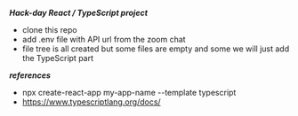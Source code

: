 ***Hack-day React / TypeScript project***
- clone this repo
- add .env file with API url from the zoom chat
- file tree is all created but some files are empty and some we will just add the TypeScript part

***references***
- npx create-react-app my-app-name --template typescript
- https://www.typescriptlang.org/docs/

